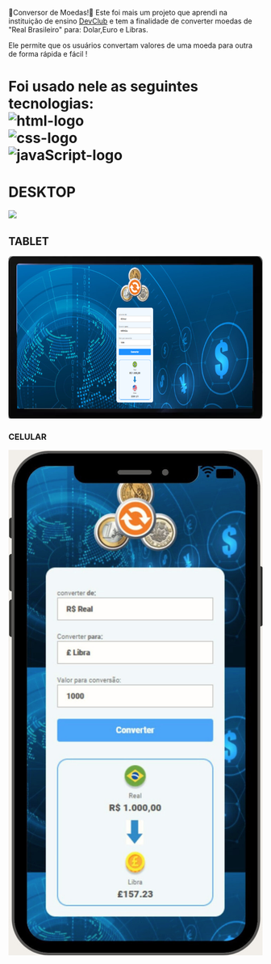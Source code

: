🏦Conversor de Moedas!💱
Este foi mais um projeto que aprendi na instituição de ensino <a href="rodolfomori.com.br/devclub">DevClub</a> e tem a finalidade de converter moedas de "Real Brasileiro" para: Dolar,Euro e Libras. 
  
Ele permite que os usuários convertam valores de uma moeda para outra de forma rápida e fácil !

<h1>Foi usado nele as seguintes tecnologias: 
<br>
<img src="https://img.shields.io/badge/HTML-239120?logo=html5&logoColor=white&style=for-the-badge" alt=html-logo width="80px" />
<br>
<img src="https://img.shields.io/badge/CSS3-1572B6?style=for-the-badge&logo=css3&logoColor=white"  alt=css-logo  width="80px" />
<br>
<img src="https://img.shields.io/badge/JavaScript-F7DF1E?logo=javascript&logoColor=black&style=for-the-badge" alt=javaScript-logo width="120px"  />
<h1>DESKTOP</h1>

<img src="https://github.com/sergiopro48/Conversor-de-Moedass/blob/main/assets/desktop.jpg"/>
<h2>TABLET</h2>

<img src="https://github.com/sergiopro48/Conversor-de-Moedas/blob/main/assets/tablat.png?raw=true"/>
<h3>CELULAR</h3>

<img src="https://github.com/sergiopro48/Conversor-de-Moedas/blob/main/assets/celular%20can.png?raw=true"/>
